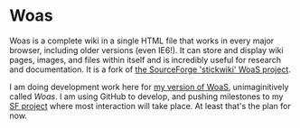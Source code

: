 Woas
====

Woas is a complete wiki in a single HTML file that works in every major browser, including older versions (even IE6!). It can store and display wiki pages, images, and files within itself and is incredibly useful for research and documentation. It is a fork of [the SourceForge 'stickwiki' WoaS project][1].

I am doing development work here for [my version of WoaS][2], unimaginitively called *Woas*. I am using GitHub to develop, and pushing milestones to my [SF project][2] where most interaction will take place. At least that's the plan for now.

[1]: https://sourceforge.net/projects/stickwiki/
[2]: https://sourceforge.net/projects/woas/
